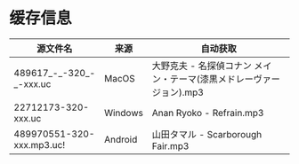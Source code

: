 # 缓存信息

| 源文件名                   | 来源    | 自动获取                                                             |
| -------------------------- | -------- | -------------------------------------------------------------------- |
| 489617_-\_-320_-_-xxx.uc   | MacOS     | 大野克夫 - 名探偵コナン メイン・テーマ(漆黒メドレーヴァージョン).mp3  |
| 22712173-320-xxx.uc        | Windows  | Anan Ryoko - Refrain.mp3                                             |
| 489970551-320-xxx.mp3.uc!  | Android  | 山田タマル - Scarborough Fair.mp3          
